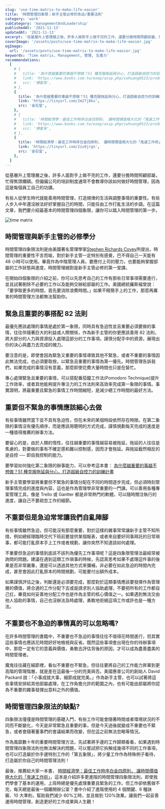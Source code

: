 ```yaml
---
slug: 'use-time-matrix-to-make-life-easier'
title: '時間管理四象限；新手主管必修的急迫/重要法則'
category: 'work'
subCategory: 'managementAndLeadership'
publishedAt: '2021-11-13'
updatedAt: '2021-11-13'
excerpt: '從基層升上管理層之後，許多人面對手上做不完的工作，還要分擔時間照顧部屬，忙得焦頭爛額。但偏偏公司的培訓制度通常不會教導你該如何做好時間管理，因為這是每個員工自己的功課...'
coverImage: '/assets/posts/use-time-matrix-to-make-life-easier.jpg'
ogImage:
  url: '/assets/posts/use-time-matrix-to-make-life-easier.jpg'
keywords: 'Time matrix, Management, 管理, 生產力'
recommendations:
  [
    # {
    #   title: '為什麼越重要的事越不想做？51 種克服拖延與分心，打造超級自控力的訓練計畫',
    #   link: 'https://www.books.com.tw/exep/assp.php/cwhuang0523/products/0010885515?utm_source=cwhuang0523&utm_medium=ap-books&utm_content=recommend&utm_campaign=ap-202111',
    #   src: '博客來',
    # },
    {
      title: '為什麼越重要的事越不想做？51 種克服拖延與分心，打造超級自控力的訓練計畫',
      link: 'https://tinyurl.com/2m27j8kx',
      src: '金石堂',
    },
    # {
    #   title: '時間經濟學：最佳工作時序白金四原則， 讓時間價值極大化的「鬼速工作術」',
    #   link: 'https://www.books.com.tw/exep/assp.php/cwhuang0523/products/0010803535?utm_source=cwhuang0523&utm_medium=ap-books&utm_content=recommend&utm_campaign=ap-202111',
    #   src: '博客來',
    # },
    {
      title: '時間經濟學：最佳工作時序白金四原則， 讓時間價值極大化的「鬼速工作術」',
      link: 'https://tinyurl.com/2zu9jrgn',
      src: '金石堂',
    },
  ]
---
```


從基層升上管理層之後，許多人面對手上做不完的工作，還要分擔時間照顧部屬，忙得焦頭爛額。但偏偏公司的培訓制度通常不會教導你該如何做好時間管理，因為這是每個員工自己的功課。

有些人從學生時代就能善用時間管理，打造規律的生活與調整事情的重要性。有些人步入中年還沒辦法好好掌握自己的時間，只能任由工作打亂生活的步調。在這篇文章，我們要介紹最基本的時間管理四個象限，讓你可以踏入時間管理的第一步。

![time matrix](https://i.imgur.com/t0rqO36.jpg)

## 時間管理與新手主管的必修學分

時間管理四象限法則是由美國著名管理學家[Stephen Richards Covey](https://en.wikipedia.org/wiki/Stephen_Covey)所提出，時間管理的重要性不言而喻，對於新手主管一定特別有感覺，巴不得自己一天能有 48 小時可以使用。畢竟作為中階管理人員，要應付上司的壓力，也要能夠掌握部屬的工作狀態與進度，時間管理絕對是新手主管必修的第一堂課。

在開始四個象限的介紹之前，你可以先思考自己的工作有那些日常事項需要進行，並且試著刪除不必要的工作以及能夠交辦給部屬的工作。美國總統羅斯福曾說：「要爭取更多的時間，首先要消除浪費時間。」如果不精簡手上的工作，那麼再厲害的時間管理方法都無法幫助你。

## 緊急且重要的事搭配 82 法則

最優先應該處理的事情是處於第一象限，同時具有急迫性並且重要必須要做的事情，往往伴隨著巨大的利益或人際關係，作為新手主管的你更應該善用 82 法則，將大部分的人力與資源投入處理這部分的工作事項。謹慎分配手中的資源，展現出你的決心與盡力去完成的魄力。

要注意的是，即使會因為緊急又重要的事情導致其他不緊急，或者不重要的事情因此無法完成，也必須要取捨，以緊急且重要的事情為第一優先。時間管理告訴我們，如果完成的事情沒有意義，那麼即使花費大量時間也只是在裝忙。

專心處理緊急且重要的事情，可以搭配番茄鐘工作法(Pomodoro Technique)提升工作效率，或者其他能夠提升專注力的工作法則來高效率完成第一象限的事情。事實證明，將最重要且緊急的事情工作時間縮短，是減少總工作時間的最好方法。

## 重要但不緊急的事情應該細心去做

有些事情雖然當下並不具有急迫性，但在未來的某個時段依然存在時限。在第二象限的事情沒有優先順序，而是應該用聰明的方式完成，謹慎規劃每天完成的進度是一種值得推薦的辦事方法。

要留心的是，由於人類的惰性，往往越重要的事情越容易被拖延，拖延的人往往是焦慮的，對要做的事有不確定感和難以控制感，因而才會拖延。與拖延截然相反的是自控 ── 即自我控制的能力。

要學習如何強化第二象限的辦事能力，可以參考這本書：
[為什麼越重要的事越不想做？51 種克服拖延與分心，打造超級自控力的訓練計畫](https://www.books.com.tw/exep/assp.php/cwhuang0523/products/0010885515?utm_source=cwhuang0523&utm_medium=ap-books&utm_content=recommend&utm_campaign=ap-202111 "affiliate")

新手主管要學習將重要但不緊急的事情分配在不同的時間逐步完成，但必須時刻管理事情完成的進度與內容，這也是作為管理學非常重要的一門課。可以善用各種專案管理工具，像是 Trello 或 Gantter 都是非常熱門的軟體，可以隨時關注執行的進度，讓自己不要疏忽工作的細節。

## 不重要但是急迫常常讓我們自亂陣腳

有些事情雖然急迫，但可能沒有那麼重要，對於這樣的雜事常常讓新手主管不知所措，例如總經理臨時交代下班前要提供某個報表，或者來自要好同事拜託的日常瑣事，都可能打亂原本手上工作或者規劃，讓你突然不知道該如何處理。

不重要但急迫的事情到底該不該列為優先工作事項呢？這是四象限管理法最經常被詢問的問題。建議在遇到這類工作瑣事的時候，先認真思考如果不處理這件事的後果是否非常嚴重，還是可以透過其他方式來彌補，非必要在如此急迫的時間內完成，甚至會因此打亂原本的時間規劃，可能要付出額外成本。

如果謹慎評估之後，判斷還是必須要完成，那麼對於這類事情應該要發揮作為管理層的價值，將合適的工作分配下去或是請求別人協助處理，不要把所有的工作都自己扛，畢竟如何妥善地分配工作也是作為主管的核心價值之一。如果遇到無法交由他人協助的事情，自己也沒辦法及時處理，勇敢地拒絕這項工作或許也是一種方法。

## 不重要也不急迫的事情真的可以忽略嗎?

在許多時間管理的書籍中，不重要也不急迫的事情往往不值得花時間進行，但其實這些事情也應該花時間好好地檢視與反省。既然這些事項會出現在你的待辦事項中，那麼一定有它的意義與價值，勇敢去評估背後的原因，才可以成為盡善盡美的時間管理者。

魔鬼往往藏在細節裡，看似不重要也不緊急，但往往要將自己的工作能力昇華到更高階的管理階層，就是差在這最後一分的完美與否。美國惠普公司的創始人 David Packard 說：「小事成就大事，細節成就完美。」作為新手主管，也可以試著將這些事情安排給其他部屬處理，在工作負擔允許的範圍之內，也有可能由部屬將你認為不重要的雜事發揮出意料之外的價值。

## 時間管理四象限法的缺點?

四象限法僅僅是時間管理的基礎入門，有些工作可能會隨著時間或者環境狀況的不同而不斷變化，今天是非常緊急且重要的事，但是今天過後就變成不重要也不緊急，或者會隨著董事們的會議結果而改變，但在這之前無法忽略等情況。

作為風靡數十年的重要時間管理方法，先試著將手邊的工作歸類看看，如果遇到時間管理四象限法則也無法解決的問題，可以嘗試把它拆解成幾項不同的工作事項，也可以打造屬於你手邊特別工作的「第五象限」，將少量工作作為特殊例子看待，打造屬於你自己的時間管理法則！

最後，推薦給大家一本書，
[時間經濟學：最佳工作時序白金四原則， 讓時間價值極大化的「鬼速工作術」](https://www.books.com.tw/exep/assp.php/cwhuang0523/products/0010803535?utm_source=cwhuang0523&utm_medium=ap-books&utm_content=recommend&utm_campaign=ap-202111 "affiliate")，這本是介紹許多更進階的時間管理四象限法則，即使我們學會了基本的運用，上班時總是優先處理重要且緊急的工作。但工作卻依舊做不完，每天總是最後一個離開辦公室？書中介紹了進階使用的 4 個關鍵、6 種訣竅、10 大準則，幫助我們減少 60%工時，並且做到 120%效果。讓我們一起妥善運用時間管理，創造更好的工作成果與人生觀！
